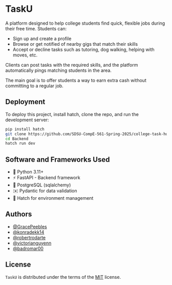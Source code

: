 # TaskU

A platform designed to help college students find quick, flexible jobs during their free time. Students can:

- Sign up and create a profile
- Browse or get notified of nearby gigs that match their skills
- Accept or decline tasks such as tutoring, dog walking, helping with moves, etc.

Clients can post tasks with the required skills, and the platform automatically pings matching students in the area.

The main goal is to offer students a way to earn extra cash without committing to a regular job.

## Deployment

To deploy this project, install hatch, clone the repo, and run the development server:

```bash
pip install hatch
git clone https://github.com/SDSU-CompE-561-Spring-2025/college-task-hub.git
cd Backend
hatch run dev
```

## Software and Frameworks Used

- 🐍 Python 3.11+
- ⚡ FastAPI - Backend framework
- 🐘 PostgreSQL (sqlalchemy)
- ✉️ Pydantic for data validation
- 🧪 Hatch for environment management

## Authors

- [@GracePeebles](https://github.com/GracePeebles)
- [@konradekk14](https://www.github.com/konradekk14)
- [@robertrodarte](https://github.com/robertrodarte)
- [@victorianguyenn](https://github.com/victorianguyenn)
- [@badromar00](https://github.com/badromar00)

## License

`TaskU` is distributed under the terms of the [MIT](https://spdx.org/licenses/MIT.html) license.
